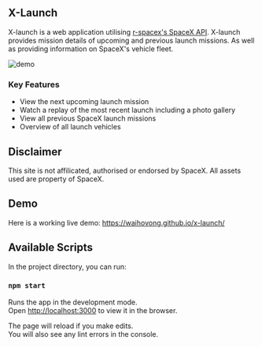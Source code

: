 ## X-Launch
X-launch is a web application utilising [r-spacex's SpaceX API](https://github.com/r-spacex/SpaceX-API). X-launch provides mission details of upcoming and previous launch missions. As well as providing information on SpaceX's vehicle fleet.

![demo](https://github.com/waihovong/x-launch/blob/master/demo.gif)

### Key Features
* View the next upcoming launch mission
* Watch a replay of the most recent launch including a photo gallery
* View all previous SpaceX launch missions 
* Overview of all launch vehicles

## Disclaimer
This site is not affilicated, authorised or endorsed by SpaceX. All assets used are property of SpaceX.

## Demo
Here is a working live demo: https://waihovong.github.io/x-launch/

## Available Scripts

In the project directory, you can run:

### `npm start`

Runs the app in the development mode.<br />
Open [http://localhost:3000](http://localhost:3000) to view it in the browser.

The page will reload if you make edits.<br />
You will also see any lint errors in the console.
